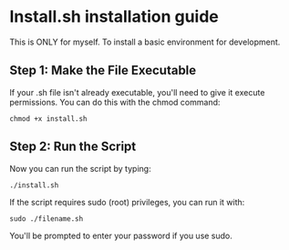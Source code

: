 # Install.sh installation guide
This is ONLY for myself. To install a basic environment for development. 

## Step 1: Make the File Executable

If your .sh file isn't already executable, you'll need to give it execute permissions. You can do this with the chmod command:


`chmod +x install.sh`


## Step 2: Run the Script

Now you can run the script by typing:

`./install.sh`

If the script requires sudo (root) privileges, you can run it with:

`sudo ./filename.sh`

You'll be prompted to enter your password if you use sudo.
